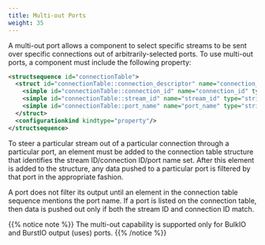 ```yaml
---
title: Multi-out Ports
weight: 35
---
```


A multi-out port allows a component to select specific streams to be sent over specific connections out of arbitrarily-selected ports. To use multi-out ports, a component must include the following property:

```xml
<structsequence id="connectionTable">
  <struct id="connectionTable::connection_descriptor" name="connection_descriptor">
    <simple id="connectionTable::connection_id" name="connection_id" type="string"/>
    <simple id="connectionTable::stream_id" name="stream_id" type="string"/>
    <simple id="connectionTable::port_name" name="port_name" type="string"/>
  </struct>
  <configurationkind kindtype="property"/>
</structsequence>
```

To steer a particular stream out of a particular connection through a particular port, an element must be added to the connection table structure that identifies the stream ID/connection ID/port name set. After this element is added to the structure, any data pushed to a particular port is filtered by that port in the appropriate fashion.

A port does not filter its output until an element in the connection table sequence mentions the port name. If a port is listed on the connection table, then data is pushed out only if both the stream ID and connection ID match.

{{% notice note %}}
The multi-out capability is supported only for BulkIO and BurstIO output (uses) ports.
{{% /notice %}}
